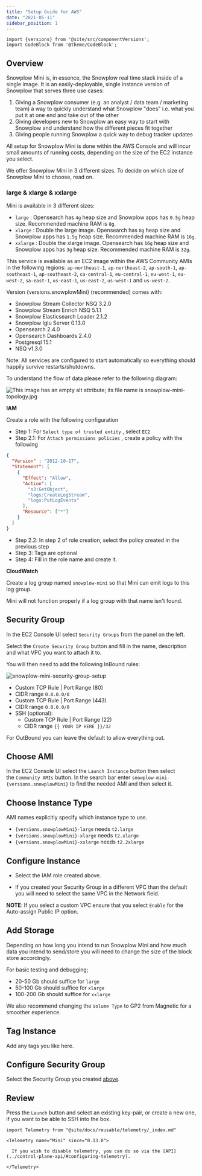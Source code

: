 ```yaml
---
title: "Setup Guide for AWS"
date: "2021-05-11"
sidebar_position: 1
---
```


```mdx-code-block
import {versions} from '@site/src/componentVersions';
import CodeBlock from '@theme/CodeBlock';
```

## Overview

Snowplow Mini is, in essence, the Snowplow real time stack inside of a single image. It is an easily-deployable, single instance version of Snowplow that serves three use cases:

1. Giving a Snowplow consumer (e.g. an analyst / data team / marketing team) a way to quickly understand what Snowplow "does" i.e. what you put it at one end and take out of the other
2. Giving developers new to Snowplow an easy way to start with Snowplow and understand how the different pieces fit together
3. Giving people running Snowplow a quick way to debug tracker updates

All setup for Snowplow Mini is done within the AWS Console and will incur small amounts of running costs, depending on the size of the EC2 instance you select.

We offer Snowplow Mini in 3 different sizes. To decide on which size of Snowplow Mini to choose, read on.

### large & xlarge & xxlarge

Mini is available in 3 different sizes:

- `large` : Opensearch has `4g` heap size and Snowplow apps has `0.5g` heap size. Recommended machine RAM is `8g`.
- `xlarge` : Double the large image. Opensearch has `8g` heap size and Snowplow apps has `1.5g` heap size. Recommended machine RAM is `16g`.
- `xxlarge` : Double the xlarge image. Opensearch has `16g` heap size and Snowplow apps has `3g` heap size. Recommended machine RAM is `32g`.

This service is available as an EC2 image within the AWS Community AMIs in the following regions: `ap-northeast-1`, `ap-northeast-2`, `ap-south-1`, `ap-southeast-1`, `ap-southeast-2`, `ca-central-1`, `eu-central-1`, `eu-west-1`, `eu-west-2`, `sa-east-1`, `us-east-1`, `us-east-2`, `us-west-1` and `us-west-2`.

<p>Version {versions.snowplowMini} (recommended) comes with:</p>

- Snowplow Stream Collector NSQ 3.2.0
- Snowplow Stream Enrich NSQ 5.1.1
- Snowplow Elasticsearch Loader 2.1.2
- Snowplow Iglu Server 0.13.0
- Opensearch 2.4.0
- Opensearch Dashboards 2.4.0
- Postgresql 15.1
- NSQ v1.3.0

Note: All services are configured to start automatically so everything should happily survive restarts/shutdowns.

To understand the flow of data please refer to the following diagram:

![This image has an empty alt attribute; its file name is snowplow-mini-topology.jpg](images/snowplow-mini-topology.jpg)

**IAM**

Create a role with the following configuration

- Step 1: For `Select type of trusted entity` , select `EC2`
- Step 2.1: For `Attach permissions policies` , create a policy with the following

```json
{
  "Version" : "2012-10-17",
  "Statement": [
    {
      "Effect": "Allow",
      "Action": [
        "s3:GetObject",
        "logs:CreateLogStream",
        "logs:PutLogEvents"
      ],
      "Resource": ["*"]
    }
  ]
}
```

- Step 2.2: In step 2 of role creation, select the policy created in the previous step
- Step 3: Tags are optional
- Step 4: Fill in the role name and create it.

**CloudWatch**

Create a log group named `snowplow-mini` so that Mini can emit logs to this log group.

Mini will not function properly if a log group with that name isn't found.

## Security Group

In the EC2 Console UI select `Security Groups` from the panel on the left.

Select the `Create Security Group` button and fill in the name, description and what VPC you want to attach it to.

You will then need to add the following InBound rules:

![snowplow-mini-security-group-setup](images/security-groups-setup.png)

- Custom TCP Rule | Port Range (80)
- CIDR range `0.0.0.0/0`
- Custom TCP Rule | Port Range (443)
- CIDR range `0.0.0.0/0`
- SSH (optional):
    - Custom TCP Rule | Port Range (22)
    - CIDR range `{{ YOUR IP HERE }}/32`

For OutBound you can leave the default to allow everything out.

## Choose AMI

<p>In the EC2 Console UI select the <code>Launch Instance</code> button then select the <code>Community AMIs</code> button. In the search bar enter <code>snowplow-mini-{versions.snowplowMini}</code> to find the needed AMI and then select it.</p>

## Choose Instance Type

AMI names explicitly specify which instance type to use.
<ul>
<li><code>{versions.snowplowMini}-large</code> needs <code>t2.large</code></li>
<li><code>{versions.snowplowMini}-xlarge</code> needs <code>t2.xlarge</code></li>
<li><code>{versions.snowplowMini}-xxlarge</code> needs <code>t2.2xlarge</code></li>
</ul>

## Configure Instance

- Select the IAM role created above.

- If you created your Security Group in a different VPC than the default you will need to select the same VPC in the Network field.

**NOTE**: If you select a custom VPC ensure that you select `Enable` for the Auto-assign Public IP option.

## Add Storage

Depending on how long you intend to run Snowplow Mini and how much data you intend to send/store you will need to change the size of the block store accordingly.

For basic testing and debugging;

- 20-50 Gb should suffice for `large`
- 50-100 Gb should suffice for `xlarge`
- 100-200 Gb should suffice for `xxlarge`

We also recommend changing the `Volume Type` to GP2 from Magnetic for a smoother experience.

## Tag Instance

Add any tags you like here.

## Configure Security Group

Select the Security Group you created [above](#security-group).

## Review

Press the `Launch` button and select an existing key-pair, or create a new one, if you want to be able to SSH into the box.

```mdx-code-block
import Telemetry from "@site/docs/reusable/telemetry/_index.md"

<Telemetry name="Mini" since="0.13.0">

  If you wish to disable telemetry, you can do so via the [API](../control-plane-api/#configuring-telemetry).

</Telemetry>
```

